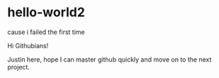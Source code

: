 # hello-world2
cause i failed the first time

Hi Githubians!

Justin here, hope I can master github quickly and move on to the next project.
